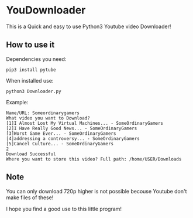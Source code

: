 # YouDownloader

This is a Quick and easy to use Python3 Youtube video Downloader!

## How to use it

Dependencies you need:

`pip3 install pytube`

When installed use:

`python3 Downloader.py`

Example:

```
Name/URL: Someordinarygamers
What video you want to Download?
[1]I Almost Lost My Virtual Machines... - SomeOrdinaryGamers
[2]I Have Really Good News... - SomeOrdinaryGamers
[3]Worst Game Ever... - SomeOrdinaryGamers
[4]addressing a controversy... - SomeOrdinaryGamers
[5]Cancel Culture... - SomeOrdinaryGamers
2
Download Successful
Where you want to store this video? Full path: /home/USER/Downloads
```

## Note
You can only download 720p higher is not possible becouse Youtube don't make files of these!

I hope you find a good use to this little program!
